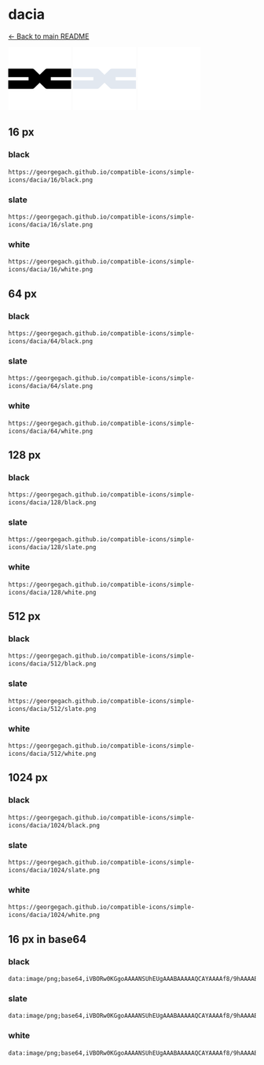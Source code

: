 # dacia

[← Back to main README](../../README.md)


<img src="./128/black.png" width="128" alt="dacia black icon" />
<img src="./128/slate.png" width="128" alt="dacia slate icon" />
<img src="./128/white.png" width="128" alt="dacia white icon" />

## 16 px

### black
```
https://georgegach.github.io/compatible-icons/simple-icons/dacia/16/black.png
```

### slate
```
https://georgegach.github.io/compatible-icons/simple-icons/dacia/16/slate.png
```

### white
```
https://georgegach.github.io/compatible-icons/simple-icons/dacia/16/white.png
```

## 64 px

### black
```
https://georgegach.github.io/compatible-icons/simple-icons/dacia/64/black.png
```

### slate
```
https://georgegach.github.io/compatible-icons/simple-icons/dacia/64/slate.png
```

### white
```
https://georgegach.github.io/compatible-icons/simple-icons/dacia/64/white.png
```

## 128 px

### black
```
https://georgegach.github.io/compatible-icons/simple-icons/dacia/128/black.png
```

### slate
```
https://georgegach.github.io/compatible-icons/simple-icons/dacia/128/slate.png
```

### white
```
https://georgegach.github.io/compatible-icons/simple-icons/dacia/128/white.png
```

## 512 px

### black
```
https://georgegach.github.io/compatible-icons/simple-icons/dacia/512/black.png
```

### slate
```
https://georgegach.github.io/compatible-icons/simple-icons/dacia/512/slate.png
```

### white
```
https://georgegach.github.io/compatible-icons/simple-icons/dacia/512/white.png
```

## 1024 px

### black
```
https://georgegach.github.io/compatible-icons/simple-icons/dacia/1024/black.png
```

### slate
```
https://georgegach.github.io/compatible-icons/simple-icons/dacia/1024/slate.png
```

### white
```
https://georgegach.github.io/compatible-icons/simple-icons/dacia/1024/white.png
```

## 16 px in base64

### black
```
data:image/png;base64,iVBORw0KGgoAAAANSUhEUgAAABAAAAAQCAYAAAAf8/9hAAAABmJLR0QA/wD/AP+gvaeTAAAAcElEQVQ4je3QsQ2CYBCG4QdDT0LhJi7AIJYMRYeV9NYswADuYCULAM1fGOKJiZa81eXu8l6+Y+dnMlyDWY8m1TWqSDAHghEtJpxRRoLbm/4JxySBAg8M68VDcP1rPkV44mIjQo4uELw+8S544s4fWAAOIBF/VL0zUQAAAABJRU5ErkJggg==
```

### slate
```
data:image/png;base64,iVBORw0KGgoAAAANSUhEUgAAABAAAAAQCAYAAAAf8/9hAAAABmJLR0QA/wD/AP+gvaeTAAAAh0lEQVQ4je2QsRGCQBBF3y7mMAaY0AYNWIghRZlpBDkxDViAORqg0V0Dt0ZGLjqOhrxw38yf/R8WfkbGKbSeUGGoNsUe4HoLTTK2cwHmCYOoKgeDRLIdsHYDLlPsnXttWGkQAQRyQe7A6eVTt9gXvKsQVOX4qcIK6DyRCUNV5s8Rz3MjLvyBB2w6MWi1/BEHAAAAAElFTkSuQmCC
```

### white
```
data:image/png;base64,iVBORw0KGgoAAAANSUhEUgAAABAAAAAQCAYAAAAf8/9hAAAABmJLR0QA/wD/AP+gvaeTAAAAc0lEQVQ4je3QsQ3CUAxF0fNReiQKNskCGSQlQ9GRCnrqLJABskMqWADTUCCEIRKUuaVtXes9Fn6mRMQx2fWllD1ExA5NJohEcMUBN7TYZILzm3mN7UMCa0wYXg9XyffZfIpwQedLhAqnRPBc4igpceEP3AEakSNzlfSz8AAAAABJRU5ErkJggg==
```

